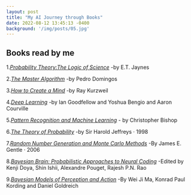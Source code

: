 ```yaml
---
layout: post
title: "My AI Journey through Books"
date: 2022-08-12 13:45:13 -0400
background: '/img/posts/05.jpg'
---
```


## Books read by me
1.[_Probability Theory:The Logic of Science_](https://www.google.co.in/books/edition/Probability_Theory/UjsgAwAAQBAJ?hl=en&gbpv=0) -by E.T. Jaynes

2.[_The Master Algorithm_](https://www.amazon.in/Master-Algorithm-Ultimate-Learning-Machine/dp/0465065708) -by Pedro Domingos

3.[_How to Create a Mind_](https://www.amazon.in/How-Create-Mind-Thought-Revealed/dp/0143124048) -by Ray Kurzweil

4.[_Deep Learning_](https://www.deeplearningbook.org/) -by Ian Goodfellow and Yoshua Bengio and Aaron Courville

5.[_Pattern Recognition and Machine Learning_](https://www.microsoft.com/en-us/research/uploads/prod/2006/01/Bishop-Pattern-Recognition-and-Machine-Learning-2006.pdf) - by Christopher Bishop

6.[_The Theory of Probability_](https://www.google.co.in/books/edition/The_Theory_of_Probability/vh9Act9rtzQC?hl=en&gbpv=0) -by Sir Harold Jeffreys · 1998

7.[_Random Number Generation and Monte Carlo Methods_](https://www.google.co.in/books/edition/Random_Number_Generation_and_Monte_Carlo/MYnqBwAAQBAJ?hl=en&gbpv=0) -By James E. Gentle · 2006

8.[_Bayesian Brain: Probabilistic Approaches to Neural Coding_](https://direct.mit.edu/books/edited-volume/2884/Bayesian-BrainProbabilistic-Approaches-to-Neural) -Edited by Kenji Doya, Shin Ishii, Alexandre Pouget, Rajesh P.N. Rao

9.[_Bayesian Models of Perception and Action_](https://mitpress.mit.edu/9780262047593/bayesian-models-of-perception-and-action/#:~:text=Many%20forms%20of%20perception%20and,with%20noisy%20and%20ambiguous%20data.) -By Wei Ji Ma, Konrad Paul Kording and Daniel Goldreich
